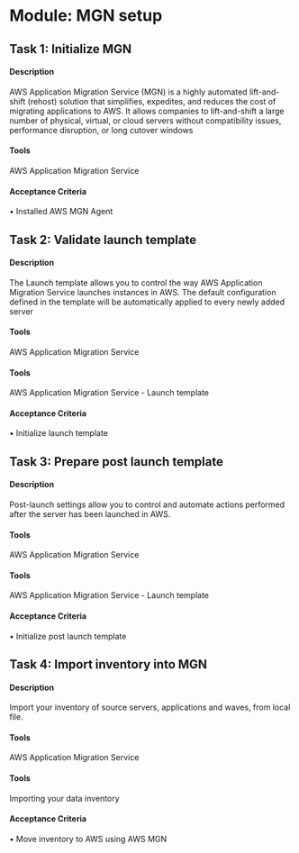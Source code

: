 
# Module: MGN setup
## Task 1: Initialize MGN
#### Description
AWS Application Migration Service (MGN) is a highly automated lift-and-shift (rehost) solution that simplifies, expedites, and reduces the cost of migrating applications to AWS. It allows companies to lift-and-shift a large number of physical, virtual, or cloud servers without compatibility issues, performance disruption, or long cutover windows
#### Tools
AWS Application Migration Service
#### Acceptance Criteria
• Installed AWS MGN Agent
## Task 2: Validate launch template
#### Description
The Launch template allows you to control the way AWS Application Migration Service launches instances in AWS. The default configuration defined in the template will be automatically applied to every newly added server
#### Tools
AWS Application Migration Service
#### Tools
AWS Application Migration Service - Launch template
#### Acceptance Criteria
• Initialize launch template
## Task 3: Prepare post launch template
#### Description
Post-launch settings allow you to control and automate actions performed after the server has been launched in AWS.
#### Tools
AWS Application Migration Service
#### Tools
AWS Application Migration Service - Launch template
#### Acceptance Criteria
• Initialize post launch template
## Task 4: Import inventory into MGN
#### Description
Import your inventory of source servers, applications and waves, from local file.
#### Tools
AWS Application Migration Service
#### Tools
Importing your data inventory
#### Acceptance Criteria
• Move inventory to AWS using AWS MGN